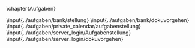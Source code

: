 \chapter{Aufgaben}

\input{../aufgaben/bank/stellung}
\input{../aufgaben/bank/dokuvorgehen}
\input{../aufgaben/private_calendar/aufgabenstellung}
\input{../aufgaben/server_login/Aufgabenstellung}
\input{../aufgaben/server_login/dokuvorgehen}
